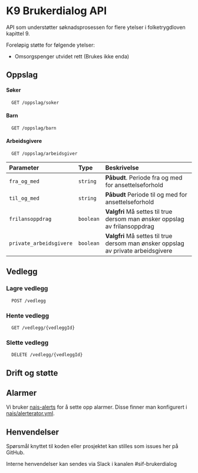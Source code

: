 # K9 Brukerdialog API

API som understøtter søknadsprosessen for flere ytelser i folketrygdloven kapittel 9.

Foreløpig støtte for følgende ytelser:

* Omsorgspenger utvidet rett (Brukes ikke enda)

## Oppslag

#### Søker

```http
  GET /oppslag/soker
```

#### Barn

```http
  GET /oppslag/barn
```

#### Arbeidsgivere

```http
  GET /oppslag/arbeidsgiver
```

| Parameter | Type     | Beskrivelse                |
| :-------- | :------- | :------------------------- |
| `fra_og_med` | `string` | **Påbudt**. Periode fra og med for ansettelseforhold |
| `til_og_med` | `string` | **Påbudt** Periode til og med for ansettelseforhold |
| `frilansoppdrag` | `boolean` | **Valgfri** Må settes til true dersom man ønsker oppslag av frilansoppdrag|
| `private_arbeidsgivere` | `boolean` | **Valgfri**  Må settes til true dersom man ønsker oppslag av private arbeidsgivere|


## Vedlegg

### Lagre vedlegg
```http
  POST /vedlegg
```
### Hente vedlegg
```http
  GET /vedlegg/{vedleggId}
```
### Slette vedlegg
```http
  DELETE /vedlegg/{vedleggId}
```

## Drift og støtte

## Alarmer
Vi bruker [nais-alerts](https://doc.nais.io/observability/alerts) for å sette opp alarmer. Disse finner man konfigurert i [nais/alerterator.yml](nais/alerterator.yml).
## Henvendelser

Spørsmål knyttet til koden eller prosjektet kan stilles som issues her på GitHub.

Interne henvendelser kan sendes via Slack i kanalen #sif-brukerdialog
